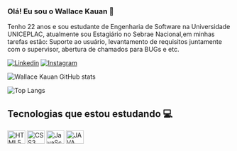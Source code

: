 
### Olá! Eu sou o Wallace Kauan 🫡
Tenho 22 anos e sou estudante de Engenharia de Software na Universidade UNICEPLAC, atualmente sou Estagiário no Sebrae Nacional,em minhas tarefas estão: Suporte ao usuário, levantamento de requisitos juntamente com o supervisor, abertura de chamados para BUGs e etc.

[![Linkedin](https://img.shields.io/badge/LinkedIn-0077B5?style=for-the-badge&logo=linkedin&logoColor=white)](https://www.linkedin.com/in/wallace-kauan-4b5427249/)
[![Instagram](https://img.shields.io/badge/Instagram-E4405F?style=for-the-badge&logo=instagram&logoColor=white)](https://www.instagram.com/_wallacekauan/)

![Wallace Kauan GitHub stats](https://github-readme-stats.vercel.app/api?username=muroas&show_icons=true&theme=synthwave)

![Top Langs](https://github-readme-stats.vercel.app/api/top-langs/?username=muroas&layout=compact&theme=synthwave)

## Tecnologias que estou estudando 💻

<div style="display: inline_block">
    <img align="center" alt="HTML5" height="30" width="40" src="https://cdn.jsdelivr.net/gh/devicons/devicon/icons/html5/html5-original.svg" />
    <img align="center" alt="CSS3" height="30" width="40" src="https://cdn.jsdelivr.net/gh/devicons/devicon/icons/css3/css3-original.svg" />
    <img align="center" alt="JavaScript" height="30" width="40" src="https://cdn.jsdelivr.net/gh/devicons/devicon/icons/javascript/javascript-original.svg" />
    <img align="center" alt="JAVA" height="30" width="40" src="https://cdn.jsdelivr.net/gh/devicons/devicon/icons/java/java-original.svg" />
</div>
